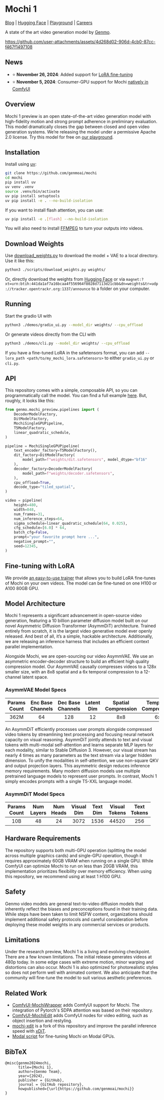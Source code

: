 # Mochi 1

[Blog](https://www.genmo.ai/blog) | [Hugging Face](https://huggingface.co/genmo/mochi-1-preview) | [Playground](https://www.genmo.ai/play) | [Careers](https://jobs.ashbyhq.com/genmo)

A state of the art video generation model by [Genmo](https://genmo.ai).

https://github.com/user-attachments/assets/4d268d02-906d-4cb0-87cc-f467f1497108

## News

- ⭐ **November 26, 2024**: Added support for [LoRA fine-tuning](demos/fine_tuner/README.md)
- ⭐ **November 5, 2024**: Consumer-GPU support for Mochi [natively in ComfyUI](https://x.com/ComfyUI/status/1853838184012251317)

## Overview

Mochi 1 preview is an open state-of-the-art video generation model with high-fidelity motion and strong prompt adherence in preliminary evaluation. This model dramatically closes the gap between closed and open video generation systems. We’re releasing the model under a permissive Apache 2.0 license. Try this model for free on [our playground](https://genmo.ai/play).

## Installation

Install using [uv](https://github.com/astral-sh/uv):

```bash
git clone https://github.com/genmoai/mochi
cd mochi
pip install uv
uv venv .venv
source .venv/bin/activate
uv pip install setuptools
uv pip install -e . --no-build-isolation
```

If you want to install flash attention, you can use:

```bash
uv pip install -e .[flash] --no-build-isolation
```

You will also need to install [FFMPEG](https://www.ffmpeg.org/) to turn your outputs into videos.

## Download Weights

Use [download_weights.py](scripts/download_weights.py) to download the model + VAE to a local directory. Use it like this:

```bash
python3 ./scripts/download_weights.py weights/
```

Or, directly download the weights from [Hugging Face](https://huggingface.co/genmo/mochi-1-preview/tree/main) or via `magnet:?xt=urn:btih:441da1af7a16bcaa4f556964f8028d7113d21cbb&dn=weights&tr=udp://tracker.opentrackr.org:1337/announce` to a folder on your computer.

## Running

Start the gradio UI with

```bash
python3 ./demos/gradio_ui.py --model_dir weights/ --cpu_offload
```

Or generate videos directly from the CLI with

```bash
python3 ./demos/cli.py --model_dir weights/ --cpu_offload
```

If you have a fine-tuned LoRA in the safetensors format, you can add `--lora_path <path/to/my_mochi_lora.safetensors>` to either `gradio_ui.py` or `cli.py`.

## API

This repository comes with a simple, composable API, so you can programmatically call the model. You can find a full example [here](demos/api_example.py). But, roughly, it looks like this:

```python
from genmo.mochi_preview.pipelines import (
    DecoderModelFactory,
    DitModelFactory,
    MochiSingleGPUPipeline,
    T5ModelFactory,
    linear_quadratic_schedule,
)

pipeline = MochiSingleGPUPipeline(
    text_encoder_factory=T5ModelFactory(),
    dit_factory=DitModelFactory(
        model_path=f"weights/dit.safetensors", model_dtype="bf16"
    ),
    decoder_factory=DecoderModelFactory(
        model_path=f"weights/decoder.safetensors",
    ),
    cpu_offload=True,
    decode_type="tiled_spatial",
)

video = pipeline(
    height=480,
    width=848,
    num_frames=31,
    num_inference_steps=64,
    sigma_schedule=linear_quadratic_schedule(64, 0.025),
    cfg_schedule=[6.0] * 64,
    batch_cfg=False,
    prompt="your favorite prompt here ...",
    negative_prompt="",
    seed=12345,
)
```

## Fine-tuning with LoRA

We provide [an easy-to-use trainer](demos/fine_tuner/README.md) that allows you to build LoRA fine-tunes of Mochi on your own videos. The model can be fine-tuned on one H100 or A100 80GB GPU.

## Model Architecture

Mochi 1 represents a significant advancement in open-source video generation, featuring a 10 billion parameter diffusion model built on our novel Asymmetric Diffusion Transformer (AsymmDiT) architecture. Trained entirely from scratch, it is the largest video generative model ever openly released. And best of all, it’s a simple, hackable architecture. Additionally, we are releasing an inference harness that includes an efficient context parallel implementation.

Alongside Mochi, we are open-sourcing our video AsymmVAE. We use an asymmetric encoder-decoder structure to build an efficient high quality compression model. Our AsymmVAE causally compresses videos to a 128x smaller size, with an 8x8 spatial and a 6x temporal compression to a 12-channel latent space.

### AsymmVAE Model Specs

| Params <br> Count | Enc Base <br> Channels | Dec Base <br> Channels | Latent <br> Dim | Spatial <br> Compression | Temporal <br> Compression |
| :---------------: | :--------------------: | :--------------------: | :-------------: | :----------------------: | :-----------------------: |
|       362M        |           64           |          128           |       12        |           8x8            |            6x             |

An AsymmDiT efficiently processes user prompts alongside compressed video tokens by streamlining text processing and focusing neural network capacity on visual reasoning. AsymmDiT jointly attends to text and visual tokens with multi-modal self-attention and learns separate MLP layers for each modality, similar to Stable Diffusion 3. However, our visual stream has nearly 4 times as many parameters as the text stream via a larger hidden dimension. To unify the modalities in self-attention, we use non-square QKV and output projection layers. This asymmetric design reduces inference memory requirements.
Many modern diffusion models use multiple pretrained language models to represent user prompts. In contrast, Mochi 1 simply encodes prompts with a single T5-XXL language model.

### AsymmDiT Model Specs

| Params <br> Count | Num <br> Layers | Num <br> Heads | Visual <br> Dim | Text <br> Dim | Visual <br> Tokens | Text <br> Tokens |
| :---------------: | :-------------: | :------------: | :-------------: | :-----------: | :----------------: | :--------------: |
|        10B        |       48        |       24       |      3072       |     1536      |       44520        |       256        |

## Hardware Requirements

The repository supports both multi-GPU operation (splitting the model across multiple graphics cards) and single-GPU operation, though it requires approximately 60GB VRAM when running on a single GPU. While ComfyUI can optimize Mochi to run on less than 20GB VRAM, this implementation prioritizes flexibility over memory efficiency. When using this repository, we recommend using at least 1 H100 GPU.

## Safety

Genmo video models are general text-to-video diffusion models that inherently reflect the biases and preconceptions found in their training data. While steps have been taken to limit NSFW content, organizations should implement additional safety protocols and careful consideration before deploying these model weights in any commercial services or products.

## Limitations

Under the research preview, Mochi 1 is a living and evolving checkpoint. There are a few known limitations. The initial release generates videos at 480p today. In some edge cases with extreme motion, minor warping and distortions can also occur. Mochi 1 is also optimized for photorealistic styles so does not perform well with animated content. We also anticipate that the community will fine-tune the model to suit various aesthetic preferences.

## Related Work

- [ComfyUI-MochiWrapper](https://github.com/kijai/ComfyUI-MochiWrapper) adds ComfyUI support for Mochi. The integration of Pytorch's SDPA attention was based on their repository.
- [ComfyUI-MochiEdit](https://github.com/logtd/ComfyUI-MochiEdit) adds ComfyUI nodes for video editing, such as object insertion and restyling.
- [mochi-xdit](https://github.com/xdit-project/mochi-xdit) is a fork of this repository and improve the parallel inference speed with [xDiT](https://github.com/xdit-project/xdit).
- [Modal script](contrib/modal/readme.md) for fine-tuning Mochi on Modal GPUs.

## BibTeX

```
@misc{genmo2024mochi,
      title={Mochi 1},
      author={Genmo Team},
      year={2024},
      publisher = {GitHub},
      journal = {GitHub repository},
      howpublished={\url{https://github.com/genmoai/mochi}}
}
```
